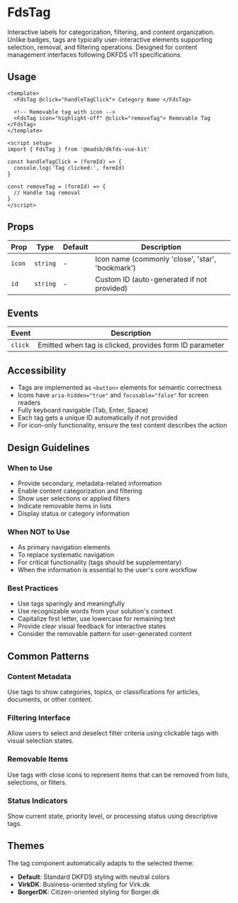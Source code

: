 # FdsTag

Interactive labels for categorization, filtering, and content organization. Unlike badges, tags are typically user-interactive elements supporting selection, removal, and filtering operations. Designed for content management interfaces following DKFDS v11 specifications.

## Usage

```vue
<template>
  <FdsTag @click="handleTagClick"> Category Name </FdsTag>

  <!-- Removable tag with icon -->
  <FdsTag icon="highlight-off" @click="removeTag"> Removable Tag </FdsTag>
</template>

<script setup>
import { FdsTag } from '@madsb/dkfds-vue-kit'

const handleTagClick = (formId) => {
  console.log('Tag clicked:', formId)
}

const removeTag = (formId) => {
  // Handle tag removal
}
</script>
```

## Props

| Prop   | Type     | Default | Description                                      |
| ------ | -------- | ------- | ------------------------------------------------ |
| `icon` | `string` | -       | Icon name (commonly 'close', 'star', 'bookmark') |
| `id`   | `string` | -       | Custom ID (auto-generated if not provided)       |

## Events

| Event   | Description                                             |
| ------- | ------------------------------------------------------- |
| `click` | Emitted when tag is clicked, provides form ID parameter |

## Accessibility

- Tags are implemented as `<button>` elements for semantic correctness
- Icons have `aria-hidden="true"` and `focusable="false"` for screen readers
- Fully keyboard navigable (Tab, Enter, Space)
- Each tag gets a unique ID automatically if not provided
- For icon-only functionality, ensure the text content describes the action

## Design Guidelines

### When to Use

- Provide secondary, metadata-related information
- Enable content categorization and filtering
- Show user selections or applied filters
- Indicate removable items in lists
- Display status or category information

### When NOT to Use

- As primary navigation elements
- To replace systematic navigation
- For critical functionality (tags should be supplementary)
- When the information is essential to the user's core workflow

### Best Practices

- Use tags sparingly and meaningfully
- Use recognizable words from your solution's context
- Capitalize first letter, use lowercase for remaining text
- Provide clear visual feedback for interactive states
- Consider the removable pattern for user-generated content

## Common Patterns

### Content Metadata

Use tags to show categories, topics, or classifications for articles, documents, or other content.

### Filtering Interface

Allow users to select and deselect filter criteria using clickable tags with visual selection states.

### Removable Items

Use tags with close icons to represent items that can be removed from lists, selections, or filters.

### Status Indicators

Show current state, priority level, or processing status using descriptive tags.

## Themes

The tag component automatically adapts to the selected theme:

- **Default**: Standard DKFDS styling with neutral colors
- **VirkDK**: Business-oriented styling for Virk.dk
- **BorgerDK**: Citizen-oriented styling for Borger.dk
